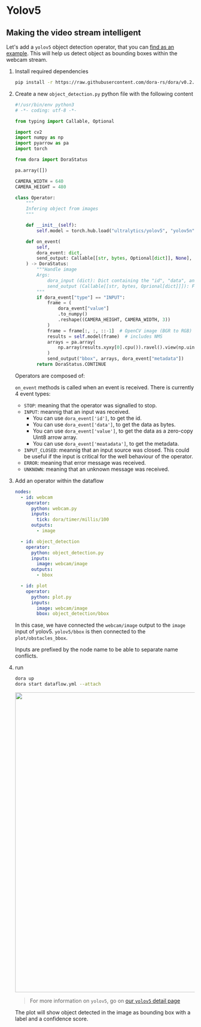 # Yolov5

## Making the video stream intelligent

Let's add a `yolov5` object detection operator, that you can [find as an example](https://raw.githubusercontent.com/dora-rs/dora/main/examples/python-operator-dataflow/object_detection.py). This will help us detect object as bounding boxes within the webcam stream.

1. Install required dependencies

    ```bash
    pip install -r https://raw.githubusercontent.com/dora-rs/dora/v0.2.5/examples/python-operator-dataflow/requirements.txt
    ```

2. Create a new `object_detection.py` python file with the following content

    ```python
    #!/usr/bin/env python3
    # -*- coding: utf-8 -*-

    from typing import Callable, Optional

    import cv2
    import numpy as np
    import pyarrow as pa
    import torch

    from dora import DoraStatus

    pa.array([])

    CAMERA_WIDTH = 640
    CAMERA_HEIGHT = 480

    class Operator:
        """
        Infering object from images
        """

        def __init__(self):
            self.model = torch.hub.load("ultralytics/yolov5", "yolov5n")

        def on_event(
            self,
            dora_event: dict,
            send_output: Callable[[str, bytes, Optional[dict]], None],
        ) -> DoraStatus:
            """Handle image
            Args:
                dora_input (dict): Dict containing the "id", "data", and "metadata"
                send_output (Callable[[str, bytes, Oprional[dict]]]): Function enabling sending output back to dora.
            """
            if dora_event["type"] == "INPUT":
                frame = (
                    dora_event["value"]
                    .to_numpy()
                    .reshape((CAMERA_HEIGHT, CAMERA_WIDTH, 3))
                )
                frame = frame[:, :, ::-1]  # OpenCV image (BGR to RGB)
                results = self.model(frame)  # includes NMS
                arrays = pa.array(
                    np.array(results.xyxy[0].cpu()).ravel().view(np.uint8)
                )
                send_output("bbox", arrays, dora_event["metadata"])
            return DoraStatus.CONTINUE
    ```

    Operators are composed of:

    `on_event` methods is called when an event is received. 
    There is currently 4 event types:
    - `STOP`: meaning that the operator was signalled to stop.
    - `INPUT`: meannig that an input was received.
      - You can use `dora_event['id']`, to get the id. 
      - You can use `dora_event['data']`, to get the data as bytes. 
      - You can use `dora_event['value']`, to get the data as a zero-copy Uint8 arrow array. 
      - You can use `dora_event['meatadata']`, to get the metadata.
    - `INPUT_CLOSED`: meannig that an input source was closed. This could be useful if the input is critical for the well behaviour of the operator.
    - `ERROR`: meaning that error message was received.
    - `UNKNOWN`: meaning that an unknown message was received.


3. Add an operator within the dataflow

    ```yaml {10-16}
    nodes:
      - id: webcam
        operator:
          python: webcam.py
          inputs:
            tick: dora/timer/millis/100
          outputs:
            - image

      - id: object_detection
        operator:
          python: object_detection.py
          inputs:
            image: webcam/image
          outputs:
            - bbox

      - id: plot
        operator:
          python: plot.py
          inputs:
            image: webcam/image
            bbox: object_detection/bbox
    ```

    In this case, we have connected the `webcam/image` output to the `image` input of yolov5. `yolov5/bbox` is then connected to the `plot/obstacles_bbox`.

    Inputs are prefixed by the node name to be able to separate name conflicts.

4. run

    ```bash
    dora up
    dora start dataflow.yml --attach
    ```
    <p align="center">
        <img src="/img/webcam_yolov5.png" width="800"/>
    </p>

    > For more information on `yolov5`, go on [our `yolov5` detail page](/docs/nodes_operators/yolov5_op)

    The plot will show object detected in the image as bounding box with a label and a confidence score.

